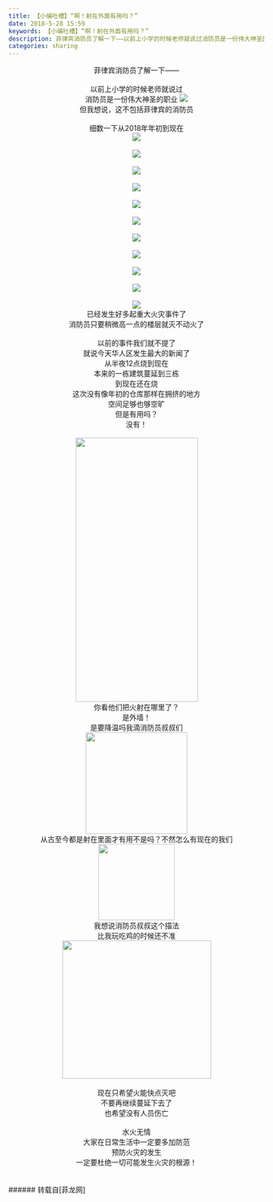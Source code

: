 ```yaml
---
title: 【小编吐槽】“啊！射在外面有用吗？”
date: 2018-5-28 15:59
keywords: 【小编吐槽】“啊！射在外面有用吗？”
description: 菲律宾消防员了解一下——以前上小学的时候老师就说过消防员是一份伟大神圣的职业但我想说，这不包括菲律宾的消防员细数一下从2018年年初到现在已经发生好多起重大火灾事件了消防员只要稍微高一点的楼层就灭不动火了以前的事件我们就不提了就说今天华人区发生最大的新闻了从半夜12点烧到现在本来的一栋建筑蔓延到三栋到现在还在烧这次没有像年初的仓库那样在拥挤的地方空间足够也够空旷但是有用吗？没有！你看他们把火射在哪里了？是外墙！是要降温吗我滴消防员叔叔们从古至今都是射在里面才有用不是吗？不然怎么有现在的我们我想说消防员叔叔这个描法比我玩吃鸡的时候还不准现在只希望火能快点灭吧不要再继续蔓延下去了也希望没有人员伤亡水火无情大家在日常生活中一定要多加防范预防火灾的发生一定要杜绝一切可能发生火灾的根源！
categories: sharing
---
```

<td class="t_f" id="postmessage_1370143">

<div align="center">菲律宾消防员了解一下——<br/>
<br/>
以前上小学的时候老师就说过<br/>
消防员是一份伟大神圣的职业

<img aid="842932" data-cf-modified-ce5392e238cabaf487246306-="" file="data/attachment/forum/201805/28/154514qlfbkkosekjsap2p.jpg.thumb.jpg" id="aimg_842932" inpost="1" onclick="" onmouseover="" src="http://www.flw.ph/data/attachment/forum/201805/28/154514qlfbkkosekjsap2p.jpg" style="cursor:pointer" zoomfile="data/attachment/forum/201805/28/154514qlfbkkosekjsap2p.jpg"/>


<br/>
但我想说，这不包括菲律宾的消防员<br/>
<br/>
细数一下从2018年年初到现在<br/>

<img aid="842865" data-cf-modified-ce5392e238cabaf487246306-="" file="data/attachment/forum/201805/28/144227ysarp6gr446tzvgv.png.thumb.jpg" id="aimg_842865" inpost="1" onclick="" onmouseover="" src="http://www.flw.ph/data/attachment/forum/201805/28/144227ysarp6gr446tzvgv.png" style="cursor:pointer" zoomfile="data/attachment/forum/201805/28/144227ysarp6gr446tzvgv.png"/>


<br/>
<br/>

<img aid="842875" data-cf-modified-ce5392e238cabaf487246306-="" file="data/attachment/forum/201805/28/144251uf7f7y8vfsxfiv7i.png.thumb.jpg" id="aimg_842875" inpost="1" onclick="" onmouseover="" src="http://www.flw.ph/data/attachment/forum/201805/28/144251uf7f7y8vfsxfiv7i.png" style="cursor:pointer" zoomfile="data/attachment/forum/201805/28/144251uf7f7y8vfsxfiv7i.png"/>


<br/>
<br/>

<img aid="842874" data-cf-modified-ce5392e238cabaf487246306-="" file="data/attachment/forum/201805/28/144250h4zpzdjm2mn6gd1l.png.thumb.jpg" id="aimg_842874" inpost="1" onclick="" onmouseover="" src="http://www.flw.ph/data/attachment/forum/201805/28/144250h4zpzdjm2mn6gd1l.png" style="cursor:pointer" zoomfile="data/attachment/forum/201805/28/144250h4zpzdjm2mn6gd1l.png"/>


<br/>
<br/>

<img aid="842873" data-cf-modified-ce5392e238cabaf487246306-="" file="data/attachment/forum/201805/28/144250uh7wyqtpj57oww36.png.thumb.jpg" id="aimg_842873" inpost="1" onclick="" onmouseover="" src="http://www.flw.ph/data/attachment/forum/201805/28/144250uh7wyqtpj57oww36.png" style="cursor:pointer" zoomfile="data/attachment/forum/201805/28/144250uh7wyqtpj57oww36.png"/>


<br/>
<br/>

<img aid="842872" data-cf-modified-ce5392e238cabaf487246306-="" file="data/attachment/forum/201805/28/144249nqfmqa1mqmqua8fd.png.thumb.jpg" id="aimg_842872" inpost="1" onclick="" onmouseover="" src="http://www.flw.ph/data/attachment/forum/201805/28/144249nqfmqa1mqmqua8fd.png" style="cursor:pointer" zoomfile="data/attachment/forum/201805/28/144249nqfmqa1mqmqua8fd.png"/>


<br/>
<br/>

<img aid="842871" data-cf-modified-ce5392e238cabaf487246306-="" file="data/attachment/forum/201805/28/144249zdq3l62affaylyvg.png.thumb.jpg" id="aimg_842871" inpost="1" onclick="" onmouseover="" src="http://www.flw.ph/data/attachment/forum/201805/28/144249zdq3l62affaylyvg.png" style="cursor:pointer" zoomfile="data/attachment/forum/201805/28/144249zdq3l62affaylyvg.png"/>


<br/>
<br/>

<img aid="842870" data-cf-modified-ce5392e238cabaf487246306-="" file="data/attachment/forum/201805/28/144248z55i55unexsdchjj.png.thumb.jpg" id="aimg_842870" inpost="1" onclick="" onmouseover="" src="http://www.flw.ph/data/attachment/forum/201805/28/144248z55i55unexsdchjj.png" style="cursor:pointer" zoomfile="data/attachment/forum/201805/28/144248z55i55unexsdchjj.png"/>


<br/>
<br/>

<img aid="842869" data-cf-modified-ce5392e238cabaf487246306-="" file="data/attachment/forum/201805/28/144247xy1b5l7lfsc72e5s.png.thumb.jpg" id="aimg_842869" inpost="1" onclick="" onmouseover="" src="http://www.flw.ph/data/attachment/forum/201805/28/144247xy1b5l7lfsc72e5s.png" style="cursor:pointer" zoomfile="data/attachment/forum/201805/28/144247xy1b5l7lfsc72e5s.png"/>


<br/>
<br/>

<img aid="842868" data-cf-modified-ce5392e238cabaf487246306-="" file="data/attachment/forum/201805/28/144247bb716vjyy111xwmo.png.thumb.jpg" id="aimg_842868" inpost="1" onclick="" onmouseover="" src="http://www.flw.ph/data/attachment/forum/201805/28/144247bb716vjyy111xwmo.png" style="cursor:pointer" zoomfile="data/attachment/forum/201805/28/144247bb716vjyy111xwmo.png"/>


<br/>
<br/>

<img aid="842867" data-cf-modified-ce5392e238cabaf487246306-="" file="data/attachment/forum/201805/28/144246ytbsoyotls3ysbcs.png.thumb.jpg" id="aimg_842867" inpost="1" onclick="" onmouseover="" src="http://www.flw.ph/data/attachment/forum/201805/28/144246ytbsoyotls3ysbcs.png" style="cursor:pointer" zoomfile="data/attachment/forum/201805/28/144246ytbsoyotls3ysbcs.png"/>


<br/>
<br/>

<img aid="842866" data-cf-modified-ce5392e238cabaf487246306-="" file="data/attachment/forum/201805/28/144246fm90g99d3dg0zx96.png.thumb.jpg" id="aimg_842866" inpost="1" onclick="" onmouseover="" src="http://www.flw.ph/data/attachment/forum/201805/28/144246fm90g99d3dg0zx96.png" style="cursor:pointer" zoomfile="data/attachment/forum/201805/28/144246fm90g99d3dg0zx96.png"/>


<br/>
已经发生好多起重大火灾事件了<br/>
消防员只要稍微高一点的楼层就灭不动火了<br/>
<br/>
以前的事件我们就不提了<br/>
就说今天华人区发生最大的新闻了<br/>
从半夜12点烧到现在<br/>
本来的一栋建筑蔓延到三栋<br/>
到现在还在烧<br/>
这次没有像年初的仓库那样在拥挤的地方<br/>
空间足够也够空旷<br/>
但是有用吗？<br/>
没有！<br/>
<br/>
<img alt="" border="0" class="zoom" data-cf-modified-ce5392e238cabaf487246306-="" file="http://www.flw.ph/data/attachment/forum/201805/28/004047k9m86mkecbc6pcx9.png.thumb.jpg" height="520" id="aimg_QJXF4" onclick="" onmouseover="" src="http://www.flw.ph/data/attachment/forum/201805/28/004047k9m86mkecbc6pcx9.png.thumb.jpg" width="241"/><br/>
你看他们把火射在哪里了？<br/>
是外墙！<br/>
是要降温吗我滴消防员叔叔们<br/>
<img alt="" border="0" class="zoom" data-cf-modified-ce5392e238cabaf487246306-="" file="http://www.yyshengqiang.cn/upload/img/84SJ1tQfkNSw3hfPpivZPZTmLtxT7LEfoXp3GWQfUkxUQZy1Zm43ZlaTIIXJ6Sf4NfOQFACVm8FkUlxwz1BrU9h2/SCAsQ.jpg" height="200" id="aimg_M2ABt" onclick="" onmouseover="" src="http://www.yyshengqiang.cn/upload/img/84SJ1tQfkNSw3hfPpivZPZTmLtxT7LEfoXp3GWQfUkxUQZy1Zm43ZlaTIIXJ6Sf4NfOQFACVm8FkUlxwz1BrU9h2/SCAsQ.jpg" width="200"/><br/>
从古至今都是射在里面才有用不是吗？不然怎么有现在的我们<br/>
<img alt="" border="0" class="zoom" data-cf-modified-ce5392e238cabaf487246306-="" file="https://ws1.sinaimg.cn/large/9150e4e5ly1fgqtr03c82j20fk0egt90.jpg" height="150" id="aimg_QZtOY" onclick="" onmouseover="" src="https://ws1.sinaimg.cn/large/9150e4e5ly1fgqtr03c82j20fk0egt90.jpg" width="150"/><br/>
我想说消防员叔叔这个描法<br/>
比我玩吃鸡的时候还不准<br/>
<img alt="" border="0" class="zoom" data-cf-modified-ce5392e238cabaf487246306-="" file="https://image.diyidan.net/post/2017/12/9/08nzeRTkYEDiBXjz.jpg" height="272" id="aimg_QCvxC" onclick="" onmouseover="" src="https://image.diyidan.net/post/2017/12/9/08nzeRTkYEDiBXjz.jpg" width="293"/><br/>
<br/>
现在只希望火能快点灭吧<br/>
不要再继续蔓延下去了<br/>
也希望没有人员伤亡<br/>
<br/>
水火无情<br/>
大家在日常生活中一定要多加防范<br/>
预防火灾的发生<br/>
一定要杜绝一切可能发生火灾的根源！<br/>
<br/>
<br/>
</div></td>
###### 转载自[菲龙网]